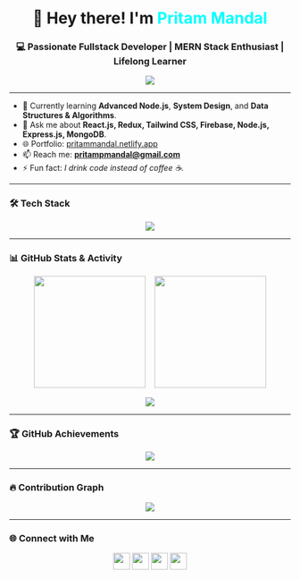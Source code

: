 <h1 align="center">🚀 Hey there! I'm <span style="color:#00FFFF">Pritam Mandal</span> </h1>
<h3 align="center">💻 Passionate Fullstack Developer | MERN Stack Enthusiast | Lifelong Learner</h3>

<p align="center">
  <img src="https://readme-typing-svg.herokuapp.com?font=Fira+Code&duration=2500&pause=1000&center=true&width=435&lines=Frontend+Wizard+%F0%9F%9A%80;Backend+Builder+%F0%9F%9B%A0%EF%B8%8F;React+Lover+%F0%9F%92%9A;Open+Source+Contributor" />
</p>

---

- 🌱 Currently learning **Advanced Node.js**, **System Design**, and **Data Structures & Algorithms**.
- 💬 Ask me about **React.js, Redux, Tailwind CSS, Firebase, Node.js, Express.js, MongoDB**.
- 🌐 Portfolio: [pritammandal.netlify.app](https://pritammandal.netlify.app)
- 📫 Reach me: **pritampmandal@gmail.com**
- ⚡ Fun fact: *I drink code instead of coffee ☕.*

---

### 🛠️ Tech Stack
<p align="center">
  <img src="https://skillicons.dev/icons?i=html,css,js,react,redux,tailwind,nodejs,express,mongodb,firebase,cpp,git,github,vscode,vercel,netlify" />
</p>

---

### 📊 GitHub Stats & Activity
<p align="center">
  <img src="https://github-readme-stats.vercel.app/api?username=Pritammandal77&show_icons=true&theme=tokyonight" height="200"/>
  &nbsp;&nbsp;
  <img src="https://github-readme-streak-stats.herokuapp.com?user=Pritammandal77&theme=tokyonight&hide_border=false" height="200"/>
</p>

<p align="center">
  <img src="https://github-readme-stats.vercel.app/api/top-langs/?username=Pritammandal77&layout=compact&theme=tokyonight" />
</p>

---

### 🏆 GitHub Achievements
<p align="center"> 
  <img src="https://github-profile-trophy.vercel.app/?username=Pritammandal77&theme=tokyonight&no-bg=true&no-frame=true&margin-w=10&row=2&column=4" />
</p>

---

### 🔥 Contribution Graph
<p align="center">
  <img src="https://github-readme-activity-graph.vercel.app/graph?username=Pritammandal77&theme=tokyo-night&area=true&hide_border=true" />
</p>

---

### 🌐 Connect with Me
<p align="center">
  <a href="mailto:pritammandalcontact@gmail.com"><img src="https://skillicons.dev/icons?i=gmail" height="30"/></a>
  <a href="[https://linkedin.com/in/pritam-mandal19](https://www.linkedin.com/in/pritam-mandal-871510281/?utm_source=share&utm_campaign=share_via&utm_content=profile&utm_medium=android_app)"><img src="https://skillicons.dev/icons?i=linkedin" height="30"/></a>
  <a href="https://x.com/pritam_mandal77?t=5DL3ZfZzOSgerE2DMQJ5wg&s=09"><img src="https://skillicons.dev/icons?i=twitter" height="30"/></a>
  <a href="https://www.instagram.com/pritam_mandal_77?igsh=MWE5cXF5ZGpxam84eA=="><img src="https://skillicons.dev/icons?i=instagram" height="30"/></a>
</p>
